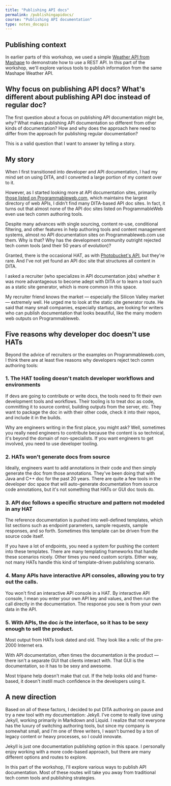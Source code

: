 ```yaml
---
title: "Publishing API docs"
permalink: /publishingapidocs/
course: "Publishing API documentation"
type: notes_docapis
---
```


## Publishing context

In earlier parts of this workshop, we used a simple [Weather API from Mashape](https://www.mashape.com/fyhao/weather-13) to demonstrate how to use a REST API. In this part of the workshop, we'll explore various tools to publish information from the same Mashape Weather API. 

## Why focus on publishing API docs? What's different about publishing API doc instead of regular doc?
The first question about a focus on publishing API documentation might be, *why?* What makes publishing API documentation so different from other kinds of documentation? How and why does the approach here need to differ from the approach for publishing regular documentation? 

This is a valid question that I want to answer by telling a story.

## My story

When I first transitioned into developer and API documentation, I had my mind set on using DITA, and I converted a large portion of my content over to it. 

However, as I started looking more at API documentation sites, primarily [those listed on Programmableweb.com](http://www.programmableweb.com/apis/directory), which maintains the largest directory of web APIs, I didn't find many DITA-based API doc sites. In fact, it turns out that almost none of the API doc sites listed on ProgrammableWeb even use tech comm authoring tools.

Despite many advances with single sourcing, content re-use, conditional filtering, and other features in help authoring tools and content management systems, almost no API documentation sites on Programmableweb.com use them. Why is that? Why has the development community outright rejected tech comm tools (and their 50 years of evolution)?

Granted, there is the occasional HAT, as with [Photobucket's API](https://pic.photobucket.com/dev_help/WebHelpPublic/Content/PB%20API%20Introduction.htm), but they're rare. And I've not yet found an API doc site that structures all content in DITA.

I asked a recruiter (who specializes in API documentation jobs) whether it was more advantageous to become adept with DITA or to learn a tool such as a static site generator, which is more common in this space. 

My recruiter friend knows the market &mdash; especially the Silicon Valley market &mdash; extremely well. He urged me to look at the static site generator route. He said that many small companies, especially startups, are looking for writers who can publish documentation that looks beautiful, like the many modern web outputs on Programmableweb.

## Five reasons why developer doc doesn't use HATs

Beyond the advice of recruiters or the examples on Programmableweb.com, I think there are at least five reasons why developers reject tech comm authoring tools: 

### 1. The HAT tooling doesn't match developer workflows and environments

If devs are going to contribute or write docs, the tools need to fit their own development tools and workflows. Their tooling is to treat doc as code, committing it to source control, building outputs from the server, etc. They want to package the doc in with their other code, check it into their repos, and include it in the builds. 

Why are engineers writing in the first place, you might ask? Well, sometimes you really need engineers to contribute because the content is so technical, it's beyond the domain of non-specialists. If you want engineers to get involved, you need to use developer tooling. 

### 2. HATs won't generate docs from source

Ideally, engineers want to add annotations in their code and then simply generate the doc from those annotations. They've been doing that with Java and C++ doc for the past 20 years. There are quite a few tools in the developer doc space that will auto-generate documentation from source code annotations, but it's not something that HATs or GUI doc tools do.

### 3. API doc follows a specific structure and pattern not modeled in any HAT

The reference documentation is pushed into well-defined templates, which list sections such as endpoint parameters, sample requests, sample responses, and so forth. Sometimes this template can be driven from the source code itself. 

If you have a lot of endpoints, you need a system for pushing the content into these templates. There are many templating frameworks that handle these scenarios nicely. Other times you need custom scripts. Either way, not many HATs handle this kind of template-driven publishing scenario.

### 4. Many APIs have interactive API consoles, allowing you to try out the calls. 

You won't find an interactive API console in a HAT. By interactive API console, I mean you enter your own API key and values, and then run the call directly in the documentation. The response you see is from your own data in the API.

### 5. With APIs, the doc *is* the interface, so it has to be sexy enough to sell the product. 

Most output from HATs look dated and old. They look like a relic of the pre-2000 Internet era. 

With API documentation, often times the documentation *is* the product &mdash; there isn't a separate GUI that clients interact with. That GUI is the documentation, so it has to be sexy and awesome. 

Most tripane help doesn't make that cut. If the help looks old and frame-based, it doesn't instill much confidence in the developers using it.

## A new direction

Based on all of these factors, I decided to put DITA authoring on pause and try a new tool with my documentation: Jekyll. I've come to really love using Jekyll, working primarily in Markdown and Liquid. I realize that not everyone has the luxury of switching authoring tools, but since my company is somewhat small, and I'm one of three writers, I wasn't burned by a ton of legacy content or heavy processes, so I could innovate.

Jekyll is just one documentation publishing option in this space. I personally enjoy working with a more code-based approach, but there are many different options and routes to explore.

In this part of the workshop, I'll explore various ways to publish API documentation. Most of these routes will take you away from traditional tech comm tools and publishing strategies. 


